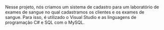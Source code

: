 Nesse projeto, nós criamos um sistema de cadastro para um laboratório de exames de sangue no qual cadastramos os clientes e os exames de sangue. Para isso, é utilizado o Visual Studio e as linguagens de programação C# e SQL com o MySQL.
